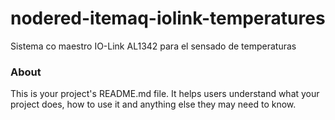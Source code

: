 nodered-itemaq-iolink-temperatures
==================================

Sistema co maestro IO-Link AL1342 para el sensado de temperaturas

### About

This is your project's README.md file. It helps users understand what your
project does, how to use it and anything else they may need to know.